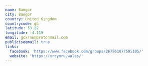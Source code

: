 ```yaml
---
name: Bangor
city: Bangor
country: United Kingdom
countrycode: gb
latitude: 53.22
longitude: -4.119
email: gcxrnw@protonmail.com
publiciseemail: true
links:
  facebook: 'https://www.facebook.com/groups/267961877595105/'
  website: 'https://xrcymru.wales/'
---
```


